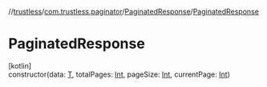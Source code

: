 //[trustless](../../../index.md)/[com.trustless.paginator](../index.md)/[PaginatedResponse](index.md)/[PaginatedResponse](-paginated-response.md)

# PaginatedResponse

[kotlin]\
constructor(data: [T](index.md), totalPages: [Int](https://kotlinlang.org/api/latest/jvm/stdlib/kotlin/-int/index.html), pageSize: [Int](https://kotlinlang.org/api/latest/jvm/stdlib/kotlin/-int/index.html), currentPage: [Int](https://kotlinlang.org/api/latest/jvm/stdlib/kotlin/-int/index.html))
